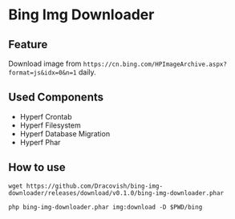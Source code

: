 # Bing Img Downloader

## Feature

Download image from `https://cn.bing.com/HPImageArchive.aspx?format=js&idx=0&n=1` daily.

## Used Components

- Hyperf Crontab
- Hyperf Filesystem
- Hyperf Database Migration
- Hyperf Phar

## How to use

```shell
wget https://github.com/Dracovish/bing-img-downloader/releases/download/v0.1.0/bing-img-downloader.phar

php bing-img-downloader.phar img:download -D $PWD/bing
```
